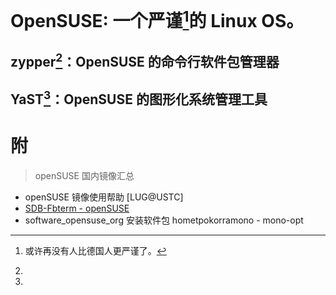 <link href="../css/style.css" rel="stylesheet" type="text/css" />


# OpenSUSE: 一个严谨[^opensuse]的 Linux OS。

## zypper[^zypper]：OpenSUSE 的命令行软件包管理器

## YaST[^yast]：OpenSUSE 的图形化系统管理工具

# 附

> openSUSE 国内镜像汇总

+ openSUSE 镜像使用帮助 [LUG@USTC]
+ [SDB-Fbterm - openSUSE](https://zh.opensuse.org/SDB:Fbterm)
+ software_opensuse_org 安装软件包 hometpokorramono - mono-opt

[^opensuse]: 或许再没有人比德国人更严谨了。
[^zypper]: 
[^yast]: 
